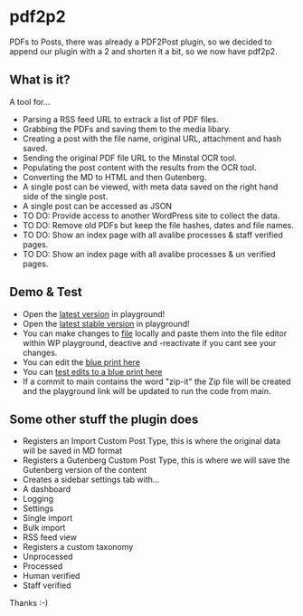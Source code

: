 # pdf2p2     

PDFs to Posts, there was already a PDF2Post plugin, so we decided to append our plugin with a 2 and shorten it a bit, so we now have pdf2p2.

## What is it? 

A tool for...
- Parsing a RSS feed URL to extrack a list of PDF files.   
- Grabbing the PDFs and saving them to the media libary.
- Creating a post with the file name, original URL, attachment and hash saved.
- Sending the original PDF file URL to the Minstal OCR tool.
- Populating the post content with the results from the OCR tool.
- Converting the MD to HTML and then Gutenberg.
- A single post can be viewed, with meta data saved on the right hand side of the single post.
- A single post can be accessed as JSON 
- TO DO: Provide access to another WordPress site to collect the data.
- TO DO: Remove old PDFs but keep the file hashes, dates and file names.
- TO DO: Show an index page with all avalibe processes & staff verified pages.
- TO DO: Show an index page with all avalibe processes & un verified pages.

## Demo & Test

- Open the [latest version](https://playground.wordpress.net/?blueprint-url=https://raw.githubusercontent.com/ManikinSaute/pdf2p2/main/blueprint.json ) in playground!
- Open the [latest stable version](https://playground.wordpress.net/?blueprint-url=https://raw.githubusercontent.com/ManikinSaute/pdf2p2/main/blueprint-stable.json ) in playground!
- You can make changes to [file](https://github.com/ManikinSaute/pdf2p2/blob/main/pdf2p2.php) locally and paste them into the file editor within WP playground, deactive and -reactivate if you cant see your changes.
- You can edit the [blue print here ](https://github.com/ManikinSaute/pdf2p2/blob/main/blueprint.json    )
- You can [test edits to a blue print here](https://playground.wordpress.net/builder/builder.html   ) 
- If a commit to main contains the word "zip-it" the Zip file will be created and the playground link will be updated to run the code from main.
 
## Some other stuff the plugin does 

- Registers an Import Custom Post Type, this is where the original data will be saved in MD format  
- Registers a Gutenberg Custom Post Type, this is where we will save the Gutenberg version of the content  
- Creates a sidebar settings tab with...
- A dashboard 
- Logging
- Settings
- Single import
- Bulk import
- RSS feed view
- Registers a custom taxonomy
- Unprocessed
- Processed
- Human verified
- Staff verified     

Thanks :-) 



